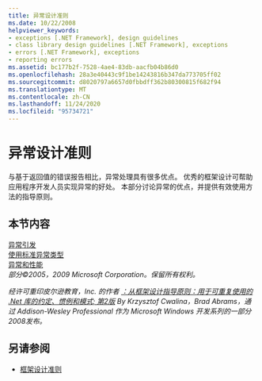```yaml
---
title: 异常设计准则
ms.date: 10/22/2008
helpviewer_keywords:
- exceptions [.NET Framework], design guidelines
- class library design guidelines [.NET Framework], exceptions
- errors [.NET Framework], exceptions
- reporting errors
ms.assetid: bc177b2f-7528-4ae4-83db-aacfb04b86d0
ms.openlocfilehash: 28a3e40443c9f1be14243816b347da773705ff02
ms.sourcegitcommit: d8020797a6657d0fbbdff362b80300815f682f94
ms.translationtype: MT
ms.contentlocale: zh-CN
ms.lasthandoff: 11/24/2020
ms.locfileid: "95734721"
---
```

# <a name="design-guidelines-for-exceptions"></a>异常设计准则

与基于返回值的错误报告相比，异常处理具有很多优点。 优秀的框架设计可帮助应用程序开发人员实现异常的好处。 本部分讨论异常的优点，并提供有效使用方法的指导原则。  
  
## <a name="in-this-section"></a>本节内容  

 [异常引发](exception-throwing.md)  
 [使用标准异常类型](using-standard-exception-types.md)  
 [异常和性能](exceptions-and-performance.md)  
 *部分©2005，2009 Microsoft Corporation。保留所有权利。*  
  
 *经许可重印皮尔逊教育，Inc. 的作者 [：从框架设计指导原则：用于可重复使用的 .Net 库的约定、惯例和模式; 第2版](https://www.informit.com/store/framework-design-guidelines-conventions-idioms-and-9780321545619) By Krzysztof Cwalina，Brad Abrams，通过 Addison-Wesley Professional 作为 Microsoft Windows 开发系列的一部分2008发布。*  
  
## <a name="see-also"></a>另请参阅

- [框架设计准则](index.md)
